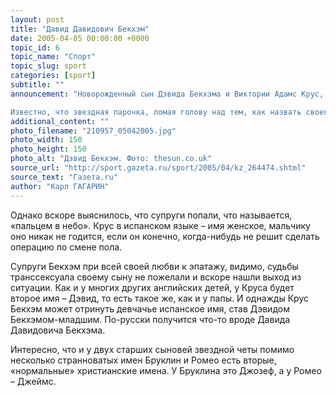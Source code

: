 ```yaml
---
layout: post
title: "Давид Давидович Бекхэм"
date: 2005-04-05 00:00:00 +0000
topic_id: 6
topic_name: "Спорт"
topic_slug: sport
categories: [sport]
subtitle: ""
announcement: "Новорожденный сын Дэвида Бекхэма и Виктории Адамс Крус, оказывается, может сменить имя по исполнении совершеннолетия.

Известно, что звездная парочка, ломая голову над тем, как назвать своего третьего ребенка, выбрали звучное испанское имя Крус, благо Дэвид играет нынче за мадридский «Реал»."
additional_content: ""
photo_filename: "210957_05042005.jpg"
photo_width: 150
photo_height: 150
photo_alt: "Дэвид Бекхэм. Фото: thesun.co.uk"
source_url: "http://sport.gazeta.ru/sport/2005/04/kz_264474.shtml"
source_text: "Газета.ru"
author: "Карл ГАГАРИН"
---
```

Однако вскоре выяснилось, что супруги попали, что называется, «пальцем в небо». Крус в испанском языке – имя женское, мальчику оно никак не годится, если он конечно, когда-нибудь не решит сделать операцию по смене пола.

Супруги Бекхэм при всей своей любви к эпатажу, видимо, судьбы транссексуала своему сыну не пожелали и вскоре нашли выход из ситуации. Как и у многих других английских детей, у Круса будет второе имя – Дэвид, то есть такое же, как и у папы. И однажды Крус Бекхэм может отринуть девчачье испанское имя, став Дэвидом Бекхэмом-младшим. По-русски получится что-то вроде Давида Давидовича Бекхэма.

Интересно, что и у двух старших сыновей звездной четы помимо несколько странноватых имен Бруклин и Ромео есть вторые, «нормальные» христианские имена. У Бруклина это Джозеф, а у Ромео – Джеймс.

